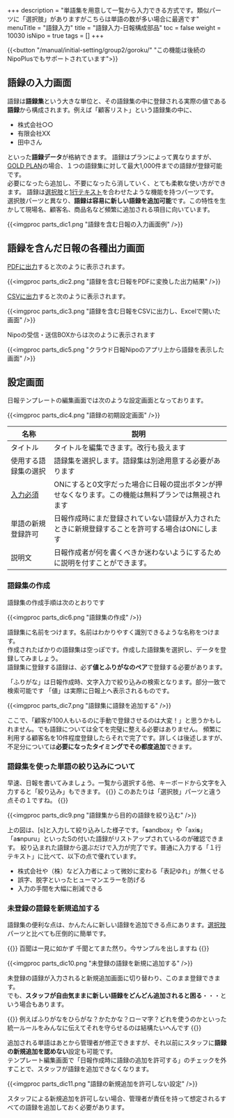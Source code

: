 +++
description = "単語集を用意して一覧から入力できる方式です。類似パーツに「選択肢」がありますがこちらは単語の数が多い場合に最適です"
menuTitle = "語録入力"
title = "語録入力-日報構成部品"
toc = false
weight = 10030
isNipo = true
tags = []
+++

{{<button "/manual/initial-setting/group2/goroku/" "この機能は後続のNipoPlusでもサポートされています">}}

## 語録の入力画面

語録は**語録集**という大きな単位と、その語録集の中に登録される実際の値である**語録**から構成されます。例えば「顧客リスト」という語録集の中に、

- 株式会社○○
- 有限会社XX
- 田中さん

といった**語録データ**が格納できます。
語録はプランによって異なりますが、[GOLD PLAN](/old/system/price/)の場合、１つの語録集に対して最大1,000件までの語録が登録可能です。  
必要になったら追加し、不要になったら消していく、とても柔軟な使い方ができます。
語録は[選択肢](/old/parts/select/)と[1行テキスト](/old/parts/text/)を合わせたような機能を持つパーツです。  
選択肢パーツと異なり、**語録は容易に新しい語録を追加可能**です。この特性を生かして現場名、顧客名、商品名など頻繁に追加される項目に向いています。

{{<imgproc parts_dic1.png "語録を含む日報の入力画面例" />}}

## 語録を含んだ日報の各種出力画面

[PDFに出力](/old/manual/pdf/)すると次のように表示されます。

{{<imgproc parts_dic2.png "語録を含む日報をPDFに変換した出力結果" />}}

[CSVに出力](/old/manual/analytics/)すると次のように表示されます。

{{<imgproc parts_dic3.png "語録を含む日報をCSVに出力し、Excelで開いた画面" />}}

Nipoの受信・送信BOXからは次のように表示されます

{{<imgproc parts_dic5.png "クラウド日報Nipoのアプリ上から語録を表示した画面" />}}

## 設定画面

日報テンプレートの編集画面では次のような設定画面となっております。

{{<imgproc parts_dic4.png "語録の初期設定画面" />}}

|名称|説明|
|---|---|
|タイトル|タイトルを編集できます。改行も扱えます|
|使用する語録集の選択|語録集を選択します。語録集は別途用意する必要があります|
|[入力必須](/blog/required/)|ONにすると0文字だった場合に日報の提出ボタンが押せなくなります。この機能は無料プランでは無視されます|
|単語の新規登録許可|日報作成時にまだ登録されていない語録が入力されたときに新規登録することを許可する場合はONにします|
|説明文|日報作成者が何を書くべきか迷わないようにするために説明を付すことができます。|

### 語録集の作成

語録集の作成手順は次のとおりです

{{<imgproc parts_dic6.png "語録集の作成" />}}

語録集に名前をつけます。名前はわかりやすく識別できるような名称をつけます。  
作成されたばかりの語録集は空っぽです。作成した語録集を選択し、データを登録してみましょう。  
語録集に登録する語録は、必ず**値とふりがなのペア**で登録する必要があります。

「ふりがな」は日報作成時、文字入力で絞り込みの検索となります。部分一致で検索可能です
「値」は実際に日報上へ表示されるものです。

{{<imgproc parts_dic7.png "語録集に語録を追加する" />}}

ここで、「顧客が100人もいるのに手動で登録させるのは大変！」と思うかもしれません。でも語録については全てを完璧に整える必要はありません。
頻繁に利用する顧客名を10件程度登録したらそれで完了です。詳しくは後述しますが、不足分については**必要になったタイミングでその都度追加**できます。

### 語録集を使った単語の絞り込みについて

早速、日報を書いてみましょう。一覧から選択する他、キーボードから文字を入力すると「絞り込み」もできます。
{{<alice pos="left" icon="default">}}
このあたりは「選択肢」パーツと違う点その１ですね。
{{</alice>}}

{{<imgproc parts_dic9.png "語録集から目的の語録を絞り込む" />}}

上の図は、[s]と入力して絞り込みした様子です。「**s**andbox」や「axi**s**」「a**s**npuru」といったSの付いた語録がリストアップされているのが確認できます。
絞り込まれた語録から選ぶだけで入力が完了です。普通に入力する「１行テキスト」に比べて、以下の点で優れています。

- 株式会社や（株）など入力者によって微妙に変わる「表記ゆれ」が無くせる
- 誤字、脱字といったヒューマンエラーを防げる
- 入力の手間を大幅に削減できる

### 未登録の語録を新規追加する

語録集の便利な点は、かんたんに新しい語録を追加できる点にあります。[選択肢](/old/parts/select/)パーツと比べても圧倒的に簡単です。

{{<alice pos="left" icon="default">}}
百聞は一見に如かず 千聞とてまた然り。今サンプルを出しますね
{{</alice>}}

{{<imgproc parts_dic10.png "未登録の語録を新規に追加する" />}}

未登録の語録が入力されると新規追加画面に切り替わり、このまま登録できます。  
でも、**スタッフが自由気ままに新しい語録をどんどん追加されると困る**・・・という場合もあります。

{{<alice pos="left" icon="default">}}
例えばふりがなをひらがな？かたかな？ローマ字？どれを使うのかといった統一ルールをみんなに伝えてそれを守らせるのは結構たいへんです
{{</alice>}}

追加される単語はあとから管理者が修正できますが、それ以前にスタッフに**語録の新規追加を認めない**設定も可能です。  
テンプレート編集画面で「日報作成時に語録の追加を許可する」のチェックを外すことで、スタッフが語録を追加できなくなります。

{{<imgproc parts_dic11.png "語録の新規追加を許可しない設定" />}}

スタッフによる新規追加を許可しない場合、管理者が責任を持って想定されるすべての語録を追加しておく必要があります。
